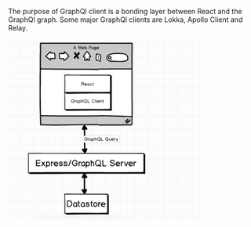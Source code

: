 The purpose of GraphQl client is a bonding layer between React and the GraphQl graph. Some major GraphQl clients are Lokka, Apollo Client and Relay.

<img src="images/graphql-client.png?" width="400">
